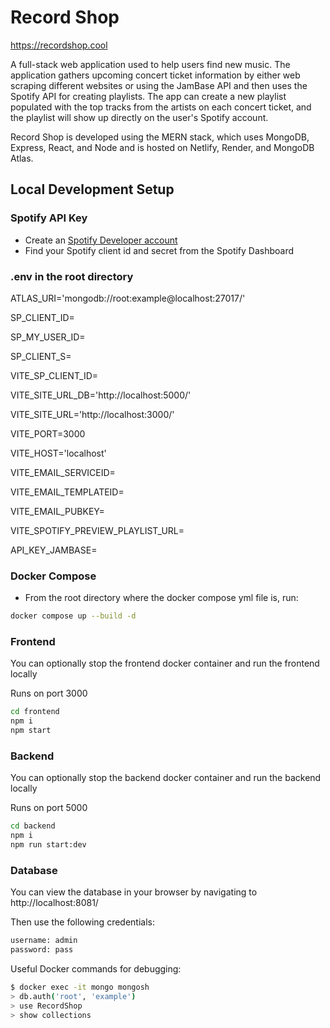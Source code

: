 # Record Shop

https://recordshop.cool

A full-stack web application used to help users find new music. The application gathers upcoming concert ticket information by either web scraping different websites or using the JamBase API and then uses the Spotify API for creating playlists. The app can create a new playlist populated with the top tracks from the artists on each concert ticket, and the playlist will show up directly on the user's Spotify account.

Record Shop is developed using the MERN stack, which uses MongoDB, Express, React, and Node and is hosted on Netlify, Render, and MongoDB Atlas.

## Local Development Setup

### Spotify API Key

- Create an [Spotify Developer account](https://developer.spotify.com/documentation/web-api/quick-start/#:~:text=To%20use%20the%20Web%20API,complete%20your%20account%20set%20up.)
- Find your Spotify client id and secret from the Spotify Dashboard

### .env in the root directory

ATLAS_URI='mongodb://root:example@localhost:27017/'

SP_CLIENT_ID=

SP_MY_USER_ID=

SP_CLIENT_S=

VITE_SP_CLIENT_ID=

VITE_SITE_URL_DB='http://localhost:5000/'

VITE_SITE_URL='http://localhost:3000/'

VITE_PORT=3000

VITE_HOST='localhost'

VITE_EMAIL_SERVICEID=

VITE_EMAIL_TEMPLATEID=

VITE_EMAIL_PUBKEY=

VITE_SPOTIFY_PREVIEW_PLAYLIST_URL=

API_KEY_JAMBASE=

### Docker Compose

- From the root directory where the docker compose yml file is, run:

```bash
docker compose up --build -d
```

### Frontend

You can optionally stop the frontend docker container and run the frontend locally

Runs on port 3000

```bash
cd frontend
npm i
npm start
```

### Backend

You can optionally stop the backend docker container and run the backend locally

Runs on port 5000

```bash
cd backend
npm i
npm run start:dev
```

### Database

You can view the database in your browser by navigating to http://localhost:8081/

Then use the following credentials:

```bash
username: admin
password: pass
```

Useful Docker commands for debugging:

```bash
$ docker exec -it mongo mongosh
> db.auth('root', 'example')
> use RecordShop
> show collections
```
